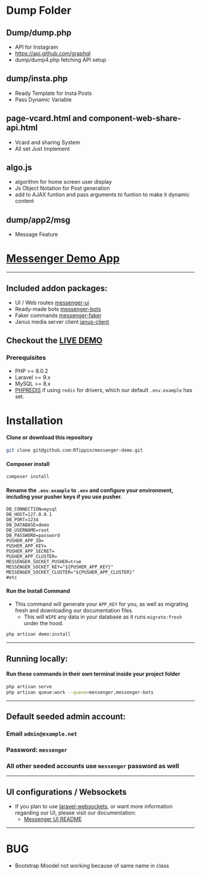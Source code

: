 # Dump Folder

## Dump/dump.php
- API for Instagram
- https://api.github.com/graphql  
- dump/dump4.php fetching API setup


## dump/insta.php
- Ready Template for Insta Posts
- Pass Dynamic Variable 

## page-vcard.html and component-web-share-api.html
- Vcard and sharing System
- All set Just Implement

## algo.js 
- algorithm for home screen user display
- Js Object Notation for Post generation
- add to AJAX funtion and pass arguments to funtion to make it dynamic content

## dump/app2/msg
- Message Feature
# [Messenger Demo App](https://github.com/RTippin/messenger)

---

## Included addon packages:
- UI / Web routes [messenger-ui](https://github.com/RTippin/messenger-ui)
- Ready-made bots [messenger-bots](https://github.com/RTippin/messenger-bots)
- Faker commands [messenger-faker](https://github.com/RTippin/messenger-faker)
- Janus media server client [janus-client](https://github.com/RTippin/janus-client)

## Checkout the [LIVE DEMO](https://tippindev.com)

### Prerequisites
- PHP >= 8.0.2
- Laravel >= 9.x
- MySQL >= 8.x
- [PHPREDIS](https://github.com/phpredis/phpredis/blob/develop/INSTALL.markdown) if using `redis` for drivers, which our default `.env.example` has set.


# Installation

#### Clone or download this repository
```bash
git clone git@github.com:RTippin/messenger-demo.git
```

#### Composer install
```bash
composer install
```

#### Rename the `.env.example` to `.env` and configure your environment, including your pusher keys if you use pusher.
```dotenv
DB_CONNECTION=mysql
DB_HOST=127.0.0.1
DB_PORT=1234
DB_DATABASE=demo
DB_USERNAME=root
DB_PASSWORD=password
PUSHER_APP_ID=
PUSHER_APP_KEY=
PUSHER_APP_SECRET=
PUSHER_APP_CLUSTER=
MESSENGER_SOCKET_PUSHER=true
MESSENGER_SOCKET_KEY="${PUSHER_APP_KEY}"
MESSENGER_SOCKET_CLUSTER="${PUSHER_APP_CLUSTER}"
#etc
```

#### Run the Install Command
- This command will generate your `APP_KEY` for you, as well as migrating fresh and downloading our documentation files.
  - This will `WIPE` any data in your database as it runs `migrate:fresh` under the hood.
```bash
php artisan demo:install
```

---

## Running locally:

#### Run these commands in their own terminal inside your project folder
```bash
php artisan serve
php artisan queue:work --queue=messenger,messenger-bots
```

---

## Default seeded admin account:

### Email `admin@example.net`

### Password: `messenger`

### All other seeded accounts use `messenger` password as well

---

## UI configurations / Websockets
- If you plan to use [laravel-websockets](https://beyondco.de/docs/laravel-websockets/getting-started/introduction), or want more information regarding our UI, please visit our documentation:
  - [Messenger UI README](https://github.com/RTippin/messenger-ui/blob/master/README.md)

---


# BUG

- Bootstrap Moodel not working because of same name in class 
